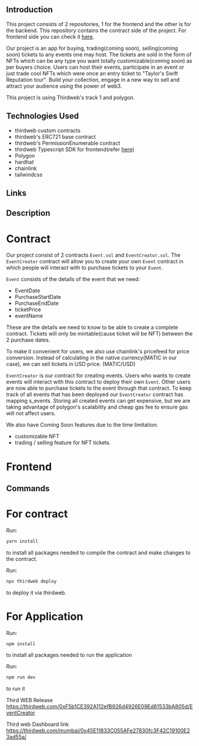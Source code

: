 ## Introduction

This project consists of 2 repositories, 1 for the frontend and the other is for the backend. This repository contains the contract side of the project. For frontend side you can check it [here](https://github.com/TerrenceAddison/ticketdashboard-ui).

Our project is an app for buying, trading(coming soon), selling(coming soon) tickets to any events one may host. The tickets are sold in the form of NFTs which can be any type you want totally customizable(coming soon) as per buyers choice. Users can host their events, participate in an event or just trade cool NFTs which were once an entry ticket to "Taylor's Swift Reputation tour". Build your collection, engage in a new way to sell and attract your audience using the power of web3.

This project is using Thirdweb's track 1 and polygon.


## Technologies Used
 * thirdweb custom contracts
 * thirdweb's ERC721 base contract
 * thirdweb's PermissionEnumerable contract
 * thirdweb Typescript SDK for frontend(refer [here](https://github.com/TerrenceAddison/ticketdashboard-ui))
 * Polygon
 * hardhat
 * chainlink
 * tailwindcss


## Links

## Description

# Contract
Our project consist of 2 contracts `Event.sol` and `EventCreator.sol`. The `EventCreator` contract will allow you to create your own `Event` contract in which people will interact with to purchase tickets to your `Event`. 

`Event` consists of the details of the event that we need:
* EventDate
* PurchaseStartDate
* PurchaseEndDate
* ticketPrice
* eventName

These are the details we need to know to be able to create a complete contract. Tickets will only be mintable(cause ticket will be NFT) between the 2 purchase dates. 

To make it convenient for users, we also use chainlink's pricefeed for price conversion. Instead of calculating in the native currency(MATIC in our case), we can sell tickets in USD price. (MATIC/USD)

`EventCreator` is our contract for creating events. Users who wants to create events will interact with this contract to deploy their own `Event`. Other users are now able to purchase tickets to the event through that contract. To keep track of all events that has been deployed our `EventCreator` contract has mapping s_events. Storing all created events can get expensive, but we are taking advantage of polygon's scalability and cheap gas fee to ensure gas will not affect users.

We also have Coming Soon features due to the time limitation:
* customizable NFT
* trading / selling feature for NFT tickets.

# Frontend



## Commands
# For contract
Run:
```bash
yarn install
```
to install all packages needed to compile the contract and make changes to the contract.

Run:
```bash
npx thirdweb deploy
```
to deploy it via thirdweb.

# For Application
Run:
```bash
npm install
```
to install all packages needed to run the application

Run:
```bash
npm run dev
```
to run it


Third WEB Release
https://thirdweb.com/0xF5b1CE392A112efB926d4926E09Ed81533bA805d/EventCreator

Third web Dashboard link
https://thirdweb.com/mumbai/0x45E11833C055AFe27830fc3F42C19100E23ad55a/


